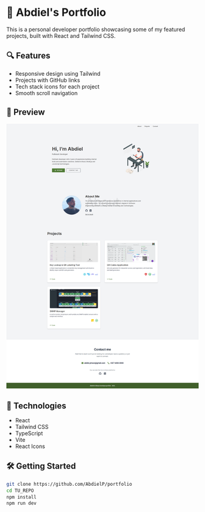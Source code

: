 # 🧰 Abdiel's Portfolio

This is a personal developer portfolio showcasing some of my featured projects, built with React and Tailwind CSS.

## 🔍 Features

- Responsive design using Tailwind
- Projects with GitHub links
- Tech stack icons for each project
- Smooth scroll navigation

## 📸 Preview

![screenshot](./public/images/portfolio_preview.png)

## 🚀 Technologies

- React
- Tailwind CSS
- TypeScript
- Vite
- React Icons

## 🛠️ Getting Started

```bash
git clone https://github.com/AbdielP/portfolio
cd TU_REPO
npm install
npm run dev

